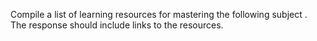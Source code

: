 Compile a list of learning resources for mastering the following subject <text> . The response should include links to the resources.